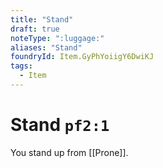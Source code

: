 ```yaml
---
title: "Stand"
draft: true
noteType: ":luggage:"
aliases: "Stand"
foundryId: Item.GyPhYoiigY6DwiKJ
tags:
  - Item
---
```


# Stand `pf2:1`

You stand up from [[Prone]].
